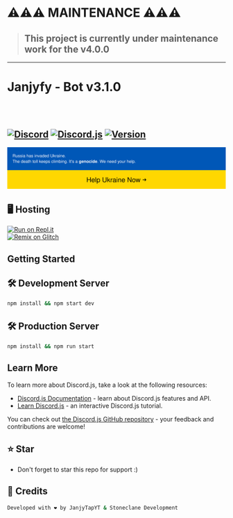 # ⚠️⚠️⚠️ MAINTENANCE ⚠️⚠️⚠️
> ## This project is currently under maintenance work for the v4.0.0
----
# Janjyfy - Bot v3.1.0<br/>

<br><br>
[![Discord](https://img.shields.io/discord/849220946484789278?color=%2334D058&logo=discord&label=Discord&style=flat-square&logoColor=fff)](https://discord.gg/M7kaJDZtyY)
[![Discord.js](https://img.shields.io/badge/Discord.js-v13-%2334d058?style=flat-square&logo=npm&logoColor=fff)](https://www.npmjs.com/package/discord.js)
[![Version](https://img.shields.io/github/package-json/v/Stoneclane-Development/Janjyfy-Bot?style=flat-square&logo=github&label=Version&color=%2334D058)](https://discord.gg/M7kaJDZtyY)
---

[![Stand With Ukraine](https://raw.githubusercontent.com/vshymanskyy/StandWithUkraine/main/banner2-direct.svg)](https://stand-with-ukraine.pp.ua)

## 🖥️ Hosting
[![Run on Repl.it](https://repl.it/badge/github/Stoneclane-Development/Janjyfy-Bot)](https://repl.it/github/Stoneclane-Development/Janjyfy-Bot)<br>
[![Remix on Glitch](https://cdn.glitch.com/2703baf2-b643-4da7-ab91-7ee2a2d00b5b%2Fremix-button.svg)](https://glitch.com/edit/#!/import/github/Stoneclane-Development/Janjyfy-Bot)

## Getting Started

## 🛠 Development Server

```bash
npm install && npm start dev
```
## 🛠 Production Server
```bash
npm install && npm run start
```

## Learn More

To learn more about Discord.js, take a look at the following resources:

- [Discord.js Documentation](https://discord.js.org/#/) - learn about Discord.js features and API.
- [Learn Discord.js](https://discordjs.guide/#before-you-begin) - an interactive Discord.js tutorial.

You can check out [the Discord.js GitHub repository](https://github.com/discordjs/discord.js/) - your feedback and contributions are welcome!


## ⭐ Star
 - Don't forget to star this repo for support :)


## 💫 Credits

```bash
Developed with ❤️ by JanjyTapYT & Stoneclane Development
```
